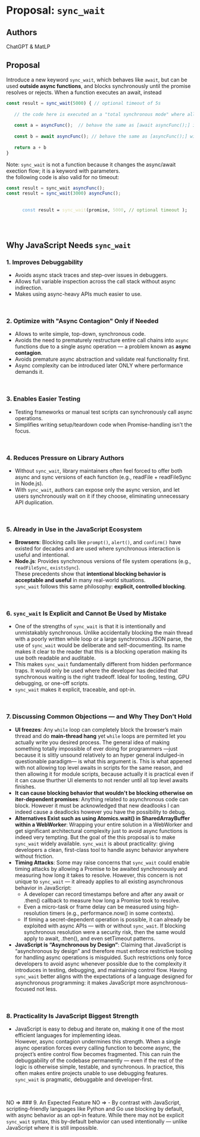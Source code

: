 # Proposal: `sync_wait`

## Authors
ChatGPT & MatLP

## Proposal

Introduce a new keyword `sync_wait`, which behaves like `await`, but can be used **outside async functions**, and blocks synchronously until the promise resolves or rejects.
When a function executes an await, instead 

```js
const result = sync_wait(5000) { // optional timeout of 5s
   
   // the code here is executed an a "total synchronous mode" where all await are instead synchronous even for each subsquent nested function calls
   
   const a = asyncFunc();  // behave the same as [await asyncFunc();] in this context
   
   const b = await asyncFunc(); // behave the same as [asyncFunc();] without await in this context
   
   return a + b
}
```


Note: `sync_wait` is not a function because it changes the async/await exection flow; it is a keyword with parameters.
<br>the following code is also valid for no timeout:

```js
const result = sync_wait asyncFunc();
const result = sync_wait(3000) asyncFunc();
```

<pre lang="js">
   <code>
      <span style="color:#569CD6">const</span> result = <span style="color:#DCDCAA">sync_wait</span>(promise, <span style="color:#B5CEA8">5000</span>, <span style="color:#6A9955">// optional timeout</span> );
   </code>
</pre>

<br>

## Why JavaScript Needs `sync_wait`
### 1. Improves Debuggability
 - Avoids async stack traces and step-over issues in debuggers.
 - Allows full variable inspection across the call stack without async indirection.
 - Makes using async-heavy APIs much easier to use.

<br>

### 2. Optimize with "Async Contagion" Only if Needed
- Allows to write simple, top-down, synchronous code.
- Avoids the need to prematurely restructure entire call chains into `async` functions due to a single async operation — a problem known as **async contagion**.
- Avoids premature async abstraction and validate real functionality first.
- Async complexity can be introduced later ONLY where performance demands it.

<br>

### 3. Enables Easier Testing
 - Testing frameworks or manual test scripts can synchronously call async operations.
 - Simplifies writing setup/teardown code when Promise-handling isn't the focus.

<br>

### 4. Reduces Pressure on Library Authors
 - Without `sync_wait`, library maintainers often feel forced to offer both async and sync versions of each function (e.g., readFile + readFileSync in Node.js).
 - With `sync_wait`, authors can expose only the async version, and let users synchronously wait on it if they choose, eliminating unnecessary API duplication.

<br>

### 5. Already in Use in the JavaScript Ecosystem  
- **Browsers**: Blocking calls like `prompt()`, `alert()`, and `confirm()` have existed for decades and are used where synchronous interaction is useful and intentional.
- **Node.js**: Provides synchronous versions of file system operations (e.g., `readFileSync`, `existsSync`).
<br>These precedents show that **intentional blocking behavior is acceptable and useful** in many real-world situations.
<br>`sync_wait` follows this same philosophy: **explicit, controlled blocking**.

<br>

### 6. `sync_wait` Is Explicit and Cannot Be Used by Mistake
 - One of the strengths of `sync_wait` is that it is intentionally and unmistakably synchronous. Unlike accidentally blocking the main thread with a poorly written while loop or a large synchronous JSON parse, the use of `sync_wait` would be deliberate and self-documenting. Its name makes it clear to the reader that this is a blocking operation making its use both readable and auditable.
 - This makes `sync_wait` fundamentally different from hidden performance traps. It would only be used where the developer has decided that synchronous waiting is the right tradeoff. Ideal for tooling, testing, GPU debugging, or one-off scripts.
 - `sync_wait` makes it explicit, traceable, and opt-in.

<br>

### 7. Discussing Common Objections — and Why They Don't Hold
 - **UI freezes**: Any `while` loop can completely block the browser’s main thread and do **main-thread hang** yet `while` loops are permited let you actually write you desired process. The general idea of making something totally impossible of ever doing for programmers —just because it is slitly unsound relatively to an hyper general indulged-in questionable paradigm— is what this argument is. This is what appened with not allowing top level awaits in scripts for the same reason, and then allowing it for module scripts, because actually it is practical even if it can cause thurther UI elements to not render until all top level awaits finishes.
 - **It can cause blocking behavior that wouldn't be blocking otherwise on iter-dependent promises**: Anything related to asynchronous code can block. However it must be acknowledged that new deadlooks I can indeed cause a deadlocks however you have the possibility to debug.
 - **Alternatives Exist such as using Atomics.wait() in SharedArrayBuffer within a WebWorker**: Wrapping your entire solution in a WebWorker and get significant architectural complexity just to avoid async functions is indeed very tempting. But the goal of the this proposal is to make `sync_wait` widely available. `sync_wait` is about practicality: giving developers a clean, first-class tool to handle async behavior anywhere without friction.
 - **Timing Attacks**: Some may raise concerns that `sync_wait` could enable timing attacks by allowing a Promise to be awaited synchronously and measuring how long it takes to resolve. However, this concern is not unique to `sync_wait` — it already applies to all existing asynchronous behavior in JavaScript:
    + A developer can record timestamps before and after any await or .then() callback to measure how long a Promise took to resolve.
    + Even a micro-task or frame delay can be measured using high-resolution timers (e.g., performance.now() in some contexts).
    + If timing a secret-dependent operation is possible, it can already be exploited with async APIs — with or without `sync_wait`. If blocking synchronous resolution were a security risk, then the same would apply to await, .then(), and even setTimeout patterns.
 - **JavaScript is “Asynchronous by Design”**: Claiming that JavaScript is “asynchronous by design” and therefore must enforce restrictive tooling for handling async operations is misguided. Such restrictions only force developers to avoid async whenever possible due to the complexity it introduces in testing, debugging, and maintaining control flow. Having `sync_wait` better aligns with the expectations of a language designed for asynchronous programming: it makes JavaScript more asynchronous-focused not less.

<br>

### 8. Practicality Is JavaScript Biggest Strength
 - JavaScript is easy to debug and iterate on, making it one of the most efficient languages for implementing ideas.
<br>However, async contagion undermines this strength. When a single async operation forces every calling function to become async, the project’s entire control flow becomes fragmented. This can ruin the debuggability of the codebase permanently — even if the rest of the logic is otherwise simple, testable, and synchronous. In practice, this often makes entire projects unable to use debugging features.
<br>`sync_wait` is pragmatic, debuggable and developer-first.


<br>

NO => ### 9. An Expected Feature
NO =>  - By contrast with JavaScript, scripting-friendly languages like Python and Go use blocking by default, with async behavior as an opt-in feature. While there may not be explicit `sync_wait` syntax, this by-default behavior can used intentionally — unlike JavaScript where it is still impossible.

<br>



